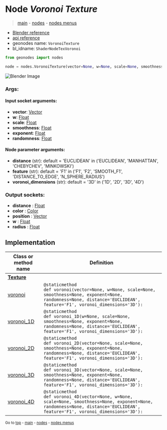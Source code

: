 # Node *Voronoi Texture*

> [main](../structure.md) - [nodes](nodes.md) - [nodes menus](nodes_menus.md)

- [Blender reference](https://docs.blender.org/manual/en/latest/modeling/geometry_nodes/texture/voronoi.html)
- [api reference](https://docs.blender.org/api/current/bpy.types.ShaderNodeTexVoronoi.html)
- geonodes name: `VoronoiTexture`
- bl_idname: `ShaderNodeTexVoronoi`

```python
from geonodes import nodes

node = nodes.VoronoiTexture(vector=None, w=None, scale=None, smoothness=None, exponent=None, randomness=None, distance='EUCLIDEAN', feature='F1', voronoi_dimensions='3D')
```

![Blender Image](https://docs.blender.org/manual/en/latest/_images/node-types_ShaderNodeTexVoronoi.webp)

### Args:

#### Input socket arguments:

- **vector**: [Vector](Vector.md)
- **w**: [Float](Float.md)
- **scale**: [Float](Float.md)
- **smoothness**: [Float](Float.md)
- **exponent**: [Float](Float.md)
- **randomness**: [Float](Float.md)

#### Node parameter arguments:

- **distance** (str): default = 'EUCLIDEAN' in ('EUCLIDEAN', 'MANHATTAN', 'CHEBYCHEV', 'MINKOWSKI')
- **feature** (str): default = 'F1' in ('F1', 'F2', 'SMOOTH_F1', 'DISTANCE_TO_EDGE', 'N_SPHERE_RADIUS')
- **voronoi_dimensions** (str): default = '3D' in ('1D', '2D', '3D', '4D')

### Output sockets:

- **distance** : [Float](Float.md)
- **color** : [Color](Color.md)
- **position** : [Vector](Vector.md)
- **w** : [Float](Float.md)
- **radius** : [Float](Float.md)

## Implementation

| Class or method name | Definition |
|----------------------|------------|
| **[Texture](Texture.md)** |
| [voronoi](Texture.md#voronoi-staticmethod) | `@staticmethod`<br> `def voronoi(vector=None, w=None, scale=None, smoothness=None, exponent=None, randomness=None, distance='EUCLIDEAN', feature='F1', voronoi_dimensions='3D'):` |
| [voronoi_1D](Texture.md#voronoi_1D-staticmethod) | `@staticmethod`<br> `def voronoi_1D(w=None, scale=None, smoothness=None, exponent=None, randomness=None, distance='EUCLIDEAN', feature='F1', voronoi_dimensions='3D'):` |
| [voronoi_2D](Texture.md#voronoi_2D-staticmethod) | `@staticmethod`<br> `def voronoi_2D(vector=None, scale=None, smoothness=None, exponent=None, randomness=None, distance='EUCLIDEAN', feature='F1', voronoi_dimensions='3D'):` |
| [voronoi_3D](Texture.md#voronoi_3D-staticmethod) | `@staticmethod`<br> `def voronoi_3D(vector=None, scale=None, smoothness=None, exponent=None, randomness=None, distance='EUCLIDEAN', feature='F1', voronoi_dimensions='3D'):` |
| [voronoi_4D](Texture.md#voronoi_4D-staticmethod) | `@staticmethod`<br> `def voronoi_4D(vector=None, w=None, scale=None, smoothness=None, exponent=None, randomness=None, distance='EUCLIDEAN', feature='F1', voronoi_dimensions='3D'):` |

<sub>Go to [top](#node-Voronoi-Texture) - [main](../structure.md) - [nodes](nodes.md) - [nodes menus](nodes_menus.md)</sub>

